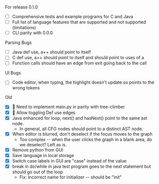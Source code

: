 For release 0.1.0
- [ ] Comprehensive tests and example programs for C and Java
- [ ] Full list of language features that are supported and not supported (limitations)
- [ ] CLI parity with 0.0.0

Parsing Bugs
- [ ] Java def use, a++ should point to itself
- [ ] C def use, a++ should point to itself and should point to uses of a
- [ ] Function calls should have an edge from exit going back to the call

UI Bugs
- [ ] Code editor, when typing, the highlight doesn't update so points to the wrong tokens

Old
- [x] 💪 Need to implement main.py in parity with tree-climber
- [x] 💪 Allow toggling Def use edges
- [x] Java enhanced for loop, next() and hasNext() point to the same ast node.
  - In general, all CFG nodes should point to a distinct AST node.
- [x] When editor is blurred, don't deselect if the focus moves to the graph
  - Too complex -- when the user clicks the graph in a blank area, do we deselect? Left as is.
- [x] Remove python from GUI
- [x] Save language in local storage
- [x] Switch case labels in GUI are "case" instead of the value
- [x] break in do/while in java test program goes to the next statement but should go out of the loop
  - Fix: Incorrect name for initializer -- should be "init"
